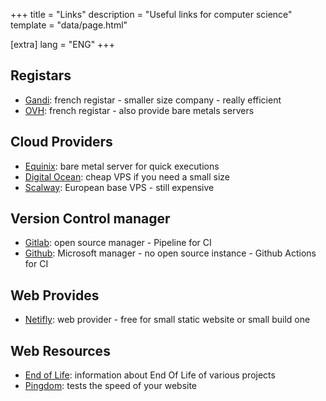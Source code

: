 +++
title = "Links"
description = "Useful links for computer science"
template = "data/page.html"

[extra]
lang = "ENG"
+++

## Registars

* [Gandi](https://www.gandi.net/fr): french registar - smaller size company - really efficient
* [OVH](https://www.ovhcloud.com/fr/): french registar - also provide bare metals servers

## Cloud Providers

* [Equinix](https://console.equinix.com): bare metal server for quick executions
* [Digital Ocean](https://cloud.digitalocean.com/): cheap VPS if you need a small size
* [Scalway](https://console.scaleway.com/): European base VPS - still expensive

## Version Control manager

* [Gitlab](https://about.gitlab.com/): open source manager - Pipeline for CI
* [Github](https://github.com/): Microsoft manager - no open source instance - Github Actions for CI

## Web Provides

* [Netifly](https://app.netlify.com/): web provider - free for small static website or small build one


## Web Resources

* [End of Life](https://endoflife.date/): information about End Of Life of various projects
* [Pingdom](https://tools.pingdom.com/): tests the speed of your website
